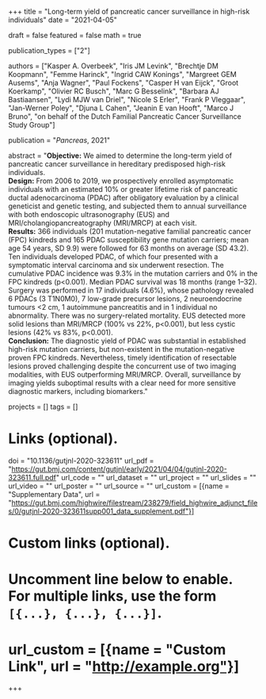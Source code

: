 +++
title = "Long-term yield of pancreatic cancer surveillance in high-risk individuals"
date = "2021-04-05"

draft = false
featured = false
math = true

publication_types = ["2"]

authors = ["Kasper A. Overbeek", "Iris JM Levink", "Brechtje DM Koopmann", 
"Femme Harinck", "Ingrid CAW Konings", "Margreet GEM Ausems", "Anja Wagner",
"Paul Fockens", "Casper H van Eijck", "Groot Koerkamp", "Olivier RC Busch", 
"Marc G Besselink", "Barbara AJ Bastiaansen", "Lydi MJW van Driel",
"Nicole S Erler", "Frank P Vleggaar", "Jan-Werner Poley", "Djuna L Cahen",
"Jeanin E van Hooft", "Marco J Bruno", 
"on behalf of the Dutch Familial Pancreatic Cancer Surveillance Study Group"]

publication = "*Pancreas*, 2021"

abstract = "**Objective:** We aimed to determine the long-term yield of pancreatic cancer surveillance in hereditary predisposed high-risk individuals.<br>**Design:** From 2006 to 2019, we prospectively enrolled asymptomatic individuals with an estimated 10% or greater lifetime risk of pancreatic ductal adenocarcinoma (PDAC) after obligatory evaluation by a clinical geneticist and genetic testing, and subjected them to annual surveillance with both endoscopic ultrasonography (EUS) and MRI/cholangiopancreatography (MRI/MRCP) at each visit.<br>**Results:** 366 individuals (201 mutation-negative familial pancreatic cancer (FPC) kindreds and 165 PDAC susceptibility gene mutation carriers; mean age 54 years, SD 9.9) were followed for 63 months on average (SD 43.2). Ten individuals developed PDAC, of which four presented with a symptomatic interval carcinoma and six underwent resection. The cumulative PDAC incidence was 9.3% in the mutation carriers and 0% in the FPC kindreds (p<0.001). Median PDAC survival was 18 months (range 1–32). Surgery was performed in 17 individuals (4.6%), whose pathology revealed 6 PDACs (3 T1N0M0), 7 low-grade precursor lesions, 2 neuroendocrine tumours <2 cm, 1 autoimmune pancreatitis and in 1 individual no abnormality. There was no surgery-related mortality. EUS detected more solid lesions than MRI/MRCP (100% vs 22%, p<0.001), but less cystic lesions (42% vs 83%, p<0.001).<br>**Conclusion:** The diagnostic yield of PDAC was substantial in established high-risk mutation carriers, but non-existent in the mutation-negative proven FPC kindreds. Nevertheless, timely identification of resectable lesions proved challenging despite the concurrent use of two imaging modalities, with EUS outperforming MRI/MRCP. Overall, surveillance by imaging yields suboptimal results with a clear need for more sensitive diagnostic markers, including biomarkers."


projects = []
tags = []

# Links (optional).
doi = "10.1136/gutjnl-2020-323611"
url_pdf = "https://gut.bmj.com/content/gutjnl/early/2021/04/04/gutjnl-2020-323611.full.pdf"
url_code = ""
url_dataset = ""
url_project = ""
url_slides = ""
url_video = ""
url_poster = ""
url_source = ""
url_custom = [{name = "Supplementary Data", url = "https://gut.bmj.com/highwire/filestream/238279/field_highwire_adjunct_files/0/gutjnl-2020-323611supp001_data_supplement.pdf"}]

# Custom links (optional).
#   Uncomment line below to enable. For multiple links, use the form `[{...}, {...}, {...}]`.
# url_custom = [{name = "Custom Link", url = "http://example.org"}]
+++

